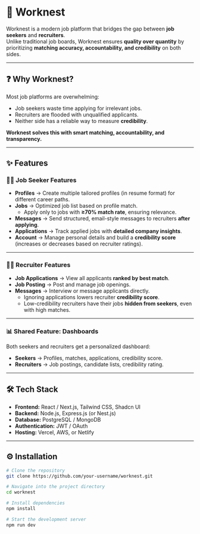 # 🏢 Worknest

Worknest is a modern job platform that bridges the gap between **job seekers** and **recruiters**.  
Unlike traditional job boards, Worknest ensures **quality over quantity** by prioritizing **matching accuracy, accountability, and credibility** on both sides.  

---

## ❓ Why Worknest?

Most job platforms are overwhelming:
- Job seekers waste time applying for irrelevant jobs.  
- Recruiters are flooded with unqualified applicants.  
- Neither side has a reliable way to measure **credibility**.  

**Worknest solves this with smart matching, accountability, and transparency.**

---

## ✨ Features

### 👩‍💼 Job Seeker Features
- **Profiles** → Create multiple tailored profiles (in resume format) for different career paths.  
- **Jobs** → Optimized job list based on profile match.  
  - Apply only to jobs with **≥70% match rate**, ensuring relevance.  
- **Messages** → Send structured, email-style messages to recruiters **after applying**.  
- **Applications** → Track applied jobs with **detailed company insights**.  
- **Account** → Manage personal details and build a **credibility score** (increases or decreases based on recruiter ratings).  

---

### 🧑‍💼 Recruiter Features
- **Job Applications** → View all applicants **ranked by best match**.  
- **Job Posting** → Post and manage job openings.  
- **Messages** → Interview or message applicants directly.  
  - Ignoring applications lowers recruiter **credibility score**.  
  - Low-credibility recruiters have their jobs **hidden from seekers**, even with high matches.  

---

### 📊 Shared Feature: Dashboards
Both seekers and recruiters get a personalized dashboard:
- **Seekers** → Profiles, matches, applications, credibility score.  
- **Recruiters** → Job postings, candidate lists, credibility rating.  

---

## 🛠️ Tech Stack
- **Frontend:** React / Next.js, Tailwind CSS, Shadcn UI  
- **Backend:** Node.js, Express.js (or Nest.js)  
- **Database:** PostgreSQL / MongoDB  
- **Authentication:** JWT / OAuth  
- **Hosting:** Vercel, AWS, or Netlify  

---

## ⚙️ Installation

```bash
# Clone the repository
git clone https://github.com/your-username/worknest.git

# Navigate into the project directory
cd worknest

# Install dependencies
npm install

# Start the development server
npm run dev